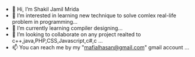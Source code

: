 - 👋 Hi, I’m Shakil Jamil Mrida
- 👀 I’m interested in learning new technique to solve comlex real-life problem in programming...
- 🌱 I’m currently learning compiler designing...
- 💞️ I’m looking to collaborate on any project realted to c++,java,PHP,CSS,Javascript,c#,c ...
- 📫 You can reach me by my "mafialhasan@gmail.com" gmail account ...

<!---
ShakilJamil/ShakilJamil is a ✨ special ✨ repository because its `README.md` (this file) appears on your GitHub profile.
You can click the Preview link to take a look at your changes.
--->
